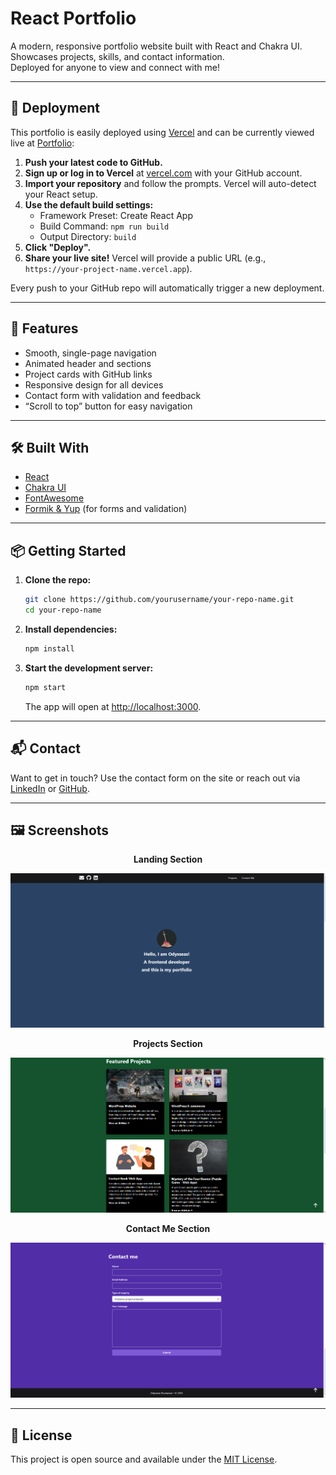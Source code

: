 # React Portfolio

A modern, responsive portfolio website built with React and Chakra UI.  
Showcases projects, skills, and contact information.  
Deployed for anyone to view and connect with me!

---

## 🚢 Deployment

This portfolio is easily deployed using [Vercel](https://vercel.com/) and can be currently viewed live at [Portfolio](https://react-portfolio-ahx1zdhcs-grazhuls-projects.vercel.app):

1. **Push your latest code to GitHub.**
2. **Sign up or log in to Vercel** at [vercel.com](https://vercel.com/) with your GitHub account.
3. **Import your repository** and follow the prompts. Vercel will auto-detect your React setup.
4. **Use the default build settings:**
   - Framework Preset: Create React App
   - Build Command: `npm run build`
   - Output Directory: `build`
5. **Click "Deploy".**
6. **Share your live site!** Vercel will provide a public URL (e.g., `https://your-project-name.vercel.app`).

Every push to your GitHub repo will automatically trigger a new deployment.

---

## 🚀 Features

- Smooth, single-page navigation
- Animated header and sections
- Project cards with GitHub links
- Responsive design for all devices
- Contact form with validation and feedback
- “Scroll to top” button for easy navigation

---

## 🛠️ Built With

- [React](https://reactjs.org/)
- [Chakra UI](https://chakra-ui.com/)
- [FontAwesome](https://fontawesome.com/)
- [Formik & Yup](https://formik.org/) (for forms and validation)

---

## 📦 Getting Started

1. **Clone the repo:**
   ```sh
   git clone https://github.com/yourusername/your-repo-name.git
   cd your-repo-name
   ```

2. **Install dependencies:**
   ```sh
   npm install
   ```

3. **Start the development server:**
   ```sh
   npm start
   ```
   The app will open at [http://localhost:3000](http://localhost:3000).

---

## 📬 Contact

Want to get in touch? Use the contact form on the site or reach out via [LinkedIn](https://www.linkedin.com/in/your-linkedin/) or [GitHub](https://github.com/yourusername).

---

## 🖼️ Screenshots

<p align="center"><strong>Landing Section</strong></p>

![Landing Section](./screenshots/image1.png)

<p align="center"><strong>Projects Section</strong></p>

![Project Section](./screenshots/image2.png)

<p align="center"><strong>Contact Me Section</strong></p>

![Contact Me Section](./screenshots/image3.png)

---

## 📄 License

This project is open source and available under the [MIT License](LICENSE). 
